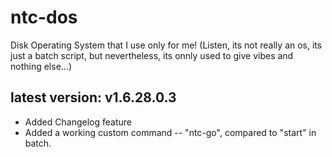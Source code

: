 # ntc-dos
Disk Operating System that I use only for me! (Listen, its not really an os, its just a batch script, but nevertheless, its onnly used to give vibes and nothing else...)

## latest version: v1.6.28.0.3
- Added Changelog feature
- Added a working custom command -- "ntc-go", compared to "start" in batch.
